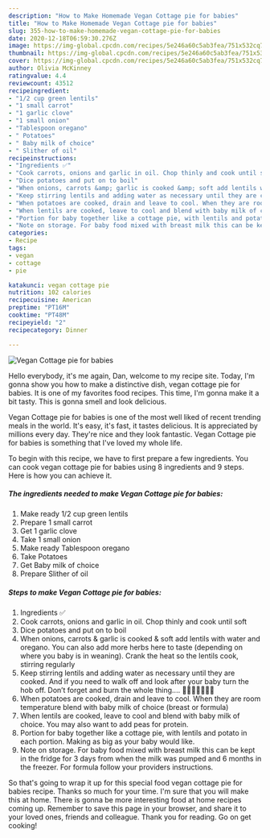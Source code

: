 ```yaml
---
description: "How to Make Homemade Vegan Cottage pie for babies"
title: "How to Make Homemade Vegan Cottage pie for babies"
slug: 355-how-to-make-homemade-vegan-cottage-pie-for-babies
date: 2020-12-18T06:59:30.276Z
image: https://img-global.cpcdn.com/recipes/5e246a60c5ab3fea/751x532cq70/vegan-cottage-pie-for-babies-recipe-main-photo.jpg
thumbnail: https://img-global.cpcdn.com/recipes/5e246a60c5ab3fea/751x532cq70/vegan-cottage-pie-for-babies-recipe-main-photo.jpg
cover: https://img-global.cpcdn.com/recipes/5e246a60c5ab3fea/751x532cq70/vegan-cottage-pie-for-babies-recipe-main-photo.jpg
author: Olivia McKinney
ratingvalue: 4.4
reviewcount: 43512
recipeingredient:
- "1/2 cup green lentils"
- "1 small carrot"
- "1 garlic clove"
- "1 small onion"
- "Tablespoon oregano"
- " Potatoes"
- " Baby milk of choice"
- " Slither of oil"
recipeinstructions:
- "Ingredients ✅"
- "Cook carrots, onions and garlic in oil. Chop thinly and cook until soft"
- "Dice potatoes and put on to boil"
- "When onions, carrots &amp; garlic is cooked &amp; soft add lentils with water and oregano. You can also add more herbs here to taste (depending on where you baby is in weaning). Crank the heat so the lentils cook, stirring regularly"
- "Keep stirring lentils and adding water as necessary until they are cooked. And if you need to walk off and look after your baby turn the hob off. Don’t forget and burn the whole thing.... 🙋🏻‍♀️🤦🏻‍♀️😭"
- "When potatoes are cooked, drain and leave to cool. When they are room temperature blend with baby milk of choice (breast or formula)"
- "When lentils are cooked, leave to cool and blend with baby milk of choice. You may also want to add peas for protein."
- "Portion for baby together like a cottage pie, with lentils and potato in each portion. Making as big as your baby would like."
- "Note on storage. For baby food mixed with breast milk this can be kept in the fridge for 3 days from when the milk was pumped and 6 months in the freezer. For formula follow your providers instructions."
categories:
- Recipe
tags:
- vegan
- cottage
- pie

katakunci: vegan cottage pie 
nutrition: 102 calories
recipecuisine: American
preptime: "PT16M"
cooktime: "PT48M"
recipeyield: "2"
recipecategory: Dinner

---
```



![Vegan Cottage pie for babies](https://img-global.cpcdn.com/recipes/5e246a60c5ab3fea/751x532cq70/vegan-cottage-pie-for-babies-recipe-main-photo.jpg)

Hello everybody, it's me again, Dan, welcome to my recipe site. Today, I'm gonna show you how to make a distinctive dish, vegan cottage pie for babies. It is one of my favorites food recipes. This time, I'm gonna make it a bit tasty. This is gonna smell and look delicious.

Vegan Cottage pie for babies is one of the most well liked of recent trending meals in the world. It's easy, it's fast, it tastes delicious. It is appreciated by millions every day. They're nice and they look fantastic. Vegan Cottage pie for babies is something that I've loved my whole life.




To begin with this recipe, we have to first prepare a few ingredients. You can cook vegan cottage pie for babies using 8 ingredients and 9 steps. Here is how you can achieve it.

<!--inarticleads1-->

##### The ingredients needed to make Vegan Cottage pie for babies:

1. Make ready 1/2 cup green lentils
1. Prepare 1 small carrot
1. Get 1 garlic clove
1. Take 1 small onion
1. Make ready Tablespoon oregano
1. Take  Potatoes
1. Get  Baby milk of choice
1. Prepare  Slither of oil




<!--inarticleads2-->

##### Steps to make Vegan Cottage pie for babies:

1. Ingredients ✅
1. Cook carrots, onions and garlic in oil. Chop thinly and cook until soft
1. Dice potatoes and put on to boil
1. When onions, carrots &amp; garlic is cooked &amp; soft add lentils with water and oregano. You can also add more herbs here to taste (depending on where you baby is in weaning). Crank the heat so the lentils cook, stirring regularly
1. Keep stirring lentils and adding water as necessary until they are cooked. And if you need to walk off and look after your baby turn the hob off. Don’t forget and burn the whole thing.... 🙋🏻‍♀️🤦🏻‍♀️😭
1. When potatoes are cooked, drain and leave to cool. When they are room temperature blend with baby milk of choice (breast or formula)
1. When lentils are cooked, leave to cool and blend with baby milk of choice. You may also want to add peas for protein.
1. Portion for baby together like a cottage pie, with lentils and potato in each portion. Making as big as your baby would like.
1. Note on storage. For baby food mixed with breast milk this can be kept in the fridge for 3 days from when the milk was pumped and 6 months in the freezer. For formula follow your providers instructions.




So that's going to wrap it up for this special food vegan cottage pie for babies recipe. Thanks so much for your time. I'm sure that you will make this at home. There is gonna be more interesting food at home recipes coming up. Remember to save this page in your browser, and share it to your loved ones, friends and colleague. Thank you for reading. Go on get cooking!

